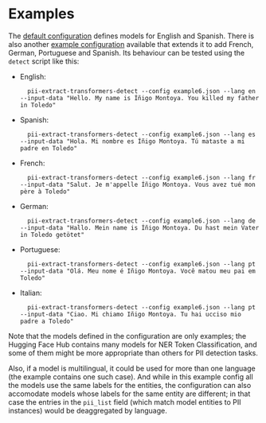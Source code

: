 # Examples

The [default configuration] defines models for English and Spanish. There is
also another [example configuration](example5.json) available that extends it
to add French, German, Portuguese and Spanish. Its behaviour can be tested using
the `detect` script like this:


* English:

        pii-extract-transformers-detect --config example6.json --lang en --input-data "Hello. My name is Íñigo Montoya. You killed my father in Toledo"

* Spanish:

        pii-extract-transformers-detect --config example6.json --lang es --input-data "Hola. Mi nombre es Íñigo Montoya. Tú mataste a mi padre en Toledo"

* French:

        pii-extract-transformers-detect --config example6.json --lang fr --input-data "Salut. Je m'appelle Íñigo Montoya. Vous avez tué mon père à Toledo"

* German:

        pii-extract-transformers-detect --config example6.json --lang de --input-data "Hallo. Mein name is Íñigo Montoya. Du hast mein Vater in Toledo getötet"

* Portuguese:

        pii-extract-transformers-detect --config example6.json --lang pt --input-data "Olá. Meu nome é Iñigo Montoya. Você matou meu pai em Toledo"

* Italian:

        pii-extract-transformers-detect --config example6.json --lang pt --input-data "Ciao. Mi chiamo Iñigo Montoya. Tu hai ucciso mio padre a Toledo"


Note that the models defined in the configuration are only examples; the
Hugging Face Hub contains many models for NER Token Classification, and some
of them might be more appropriate than others for PII detection tasks.

Also, if a model is multilingual, it could be used for more than one language
(the example contains one such case). And while in this example config all the
models use the same labels for the entities, the configuration can also
accomodate models whose labels for the same entity are different; in that case
the entries in the `pii_list` field (which match model entities to PII
instances) would be deaggregated by language.


[default configuration]: ../src/pii_extract_plg_transformers/resources/plugin-config.json
